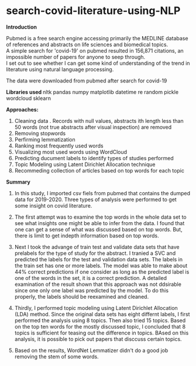 # search-covid-literature-using-NLP
<b> Introduction </b>

Pubmed is a free search engine accessing primarily the MEDLINE database of references and abstracts on life sciences and biomedical topics.  
A simple search for 'covid-19' on pubmed resulted in 156,871 citations, an impossible number of papers for anyone to seep through.  
I set out to see whether I can get some kind of understanding of the trend in literature using natural language processing.

The data were downloaded from pubmed after search for covid-19

<b> Libraries used </b>
nltk
pandas
numpy
matplotlib
datetime
re
random
pickle
wordcloud
sklearn

<b> Approaches: </b>
1. Cleaning data .  Records with null values, abstracts ith length less than 50 words (not true abstracts after visual inspection) are removed
2. Removing stopwords
3. Perfirming lemmatization
4. Ranking most frequently used words
5. Visualizing most used words using WordCloud 
6. Predicting ducument labels to identify types of studies performed
7. Topic Modeling using Latent Dirichlet Allocation technique
8. Recommeding collection of articles based on top words for each topic 

<b>Summary</b>

1. In this study, I imported csv fiels from pubmed that contains the dumped data for 2019-2020.  Three types of analysis were performed to get some insight on covid literature.

2. The first attempt was to examine the top words in the whole data set to see what insights one might be able to infer from the data.  I found that one can get a sense of what was discussed based on top words.  But, there is limit to get indepth information based on top words.

3. Next I took the advange of train test and validate data sets that have prelabels for the type of study for the abstract.  I tranied a SVC and predicted the labels for the test and validation data sets.  The labels in the train set has one or more labels.  The model was able to make about 44% correct predictions if one consider as long as the predicted label is one of the words in the set, it is a correct prediction.  A detailed examination of the result shown that this approach was not ddsirable since one only one label was predicted by the model.  To do this properly, the labels should be reexamined and cleaned.  

4. Thirdly, I performed topic modeling using Latent Dirichlet Allocation (LDA) method.  Since the original data sets has eight differnt labels, I first performed the analysis using 8 topics.  Then also tried 15 topics.  Based on the top ten words for the mostly discussed topic, I concluded that 8 topics is sufficient for teasing out the difference in topics.  BAsed on this analysis, it is possible to pick out papers that disccuss certain topics.  

5. Based on the results, WordNet Lemmatizer didn't do a good job removing the stem of some words.
